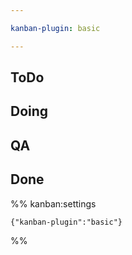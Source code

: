 ```yaml
---

kanban-plugin: basic

---
```


## ToDo



## Doing



## QA



## Done





%% kanban:settings
```
{"kanban-plugin":"basic"}
```
%%